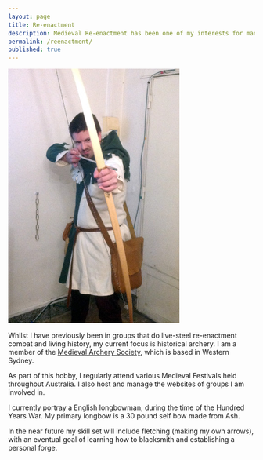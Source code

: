 ```yaml
---
layout: page
title: Re-enactment
description: Medieval Re-enactment has been one of my interests for many years.
permalink: /reenactment/
published: true
---
```


<div><span class="image right"><img src="/assets/images/archery.jpg" alt="" /></span><p>Whilst I have previously been in groups that do live-steel re-enactment combat and living history, my current focus is historical archery. I am a member of the <a href="https://medievalarchery.org.au/">Medieval Archery Society</a>, which is based in Western Sydney.</p>

<p>As part of this hobby, I regularly attend various Medieval Festivals held throughout Australia. I also host and manage the websites of groups I am involved in.</p>

<p>I currently portray a English longbowman, during the time of the Hundred Years War. My primary longbow is a 30 pound self bow made from Ash.</p>

<p>In the near future my skill set will include fletching (making my own arrows), with an eventual goal of learning how to blacksmith and establishing a personal forge.</p></div>
